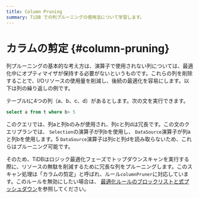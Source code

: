 ```yaml
---
title: Column Pruning
summary: TiDB での列プルーニングの使用法について学習します。
---
```


# カラムの剪定 {#column-pruning}

列プルーニングの基本的な考え方は、演算子で使用されない列については、最適化中にオプティマイザが保持する必要がないというものです。これらの列を削除することで、I/Oリソースの使用量を削減し、後続の最適化を容易にします。以下は列の繰り返しの例です。

テーブルtに4つの列（a、b、c、d）があるとします。次の文を実行できます。

```sql
select a from t where b> 5
```

このクエリでは、列aと列bのみが使用され、列cと列dは冗長です。この文のクエリプランでは、 `Selection`の演算子が列bを使用し、 `DataSource`演算子が列aと列bを使用します。5 `DataSource`演算子は列cと列dを読み取らないため、これらはプルーニング可能です。

そのため、TiDBはロジック最適化フェーズでトップダウンスキャンを実行する際に、リソースの無駄を削減するために冗長な列をプルーニングします。このスキャン処理は「カラムの剪定」と呼ばれ、ルール`columnPruner`に対応しています。このルールを無効にしたい場合は、 [最適化ルールのブロックリストと式プッシュダウン](/blocklist-control-plan.md)を参照してください。

